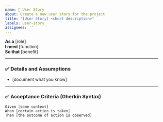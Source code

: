 ```yaml
---
name: 🧩 User Story
about: Create a new user story for the project
title: "[User Story] <short description>"
labels: user-story
assignees: ''
---
```


**As a** [role]  
**I need** [function]  
**So that** [benefit]  

---

### ✅ Details and Assumptions
* [document what you know]

---

### ✅ Acceptance Criteria (Gherkin Syntax)

```gherkin
Given [some context]  
When [certain action is taken]  
Then [the outcome of action is observed]  
